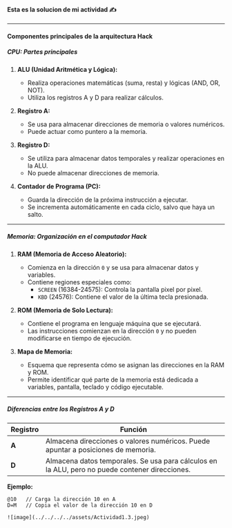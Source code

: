 #### Esta es la solucion de mi actividad ✍️
---

#### Componentes principales de la arquitectura Hack

##### CPU: Partes principales
1. **ALU (Unidad Aritmética y Lógica):**  
   - Realiza operaciones matemáticas (suma, resta) y lógicas (AND, OR, NOT).
   - Utiliza los registros A y D para realizar cálculos.

2. **Registro A:**  
   - Se usa para almacenar direcciones de memoria o valores numéricos.
   - Puede actuar como puntero a la memoria.

3. **Registro D:**  
   - Se utiliza para almacenar datos temporales y realizar operaciones en la ALU.
   - No puede almacenar direcciones de memoria.

4. **Contador de Programa (PC):**  
   - Guarda la dirección de la próxima instrucción a ejecutar.
   - Se incrementa automáticamente en cada ciclo, salvo que haya un salto.

---

##### Memoria: Organización en el computador Hack
1. **RAM (Memoria de Acceso Aleatorio):**  
   - Comienza en la dirección `0` y se usa para almacenar datos y variables.  
   - Contiene regiones especiales como:
     - `SCREEN` (16384-24575): Controla la pantalla pixel por pixel.
     - `KBD` (24576): Contiene el valor de la última tecla presionada.

2. **ROM (Memoria de Solo Lectura):**  
   - Contiene el programa en lenguaje máquina que se ejecutará.
   - Las instrucciones comienzan en la dirección `0` y no pueden modificarse en tiempo de ejecución.

3. **Mapa de Memoria:**  
   - Esquema que representa cómo se asignan las direcciones en la RAM y ROM.
   - Permite identificar qué parte de la memoria está dedicada a variables, pantalla, teclado y código ejecutable.

---

##### Diferencias entre los Registros A y D
| Registro | Función |
|----------|---------|
| **A**    | Almacena direcciones o valores numéricos. Puede apuntar a posiciones de memoria. |
| **D**    | Almacena datos temporales. Se usa para cálculos en la ALU, pero no puede contener direcciones. |

**Ejemplo:**
```assembly
@10   // Carga la dirección 10 en A
D=M   // Copia el valor de la dirección 10 en D

![image](../../../../assets/Actividad1.3.jpeg)